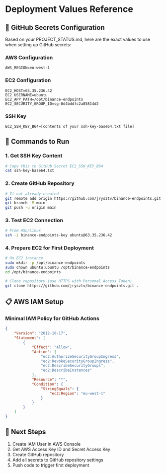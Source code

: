 # Deployment Values Reference

## 🔧 GitHub Secrets Configuration

Based on your PROJECT_STATUS.md, here are the exact values to use when setting up GitHub secrets:

### AWS Configuration
```
AWS_REGION=eu-west-1
```

### EC2 Configuration  
```
EC2_HOST=63.35.236.42
EC2_USERNAME=ubuntu
EC2_APP_PATH=/opt/binance-endpoints
EC2_SECURITY_GROUP_ID=sg-0d4bddfc2a85814d2
```

### SSH Key
```
EC2_SSH_KEY_B64=[contents of your ssh-key-base64.txt file]
```

## 🚀 Commands to Run

### 1. Get SSH Key Content
```bash
# Copy this to GitHub Secret EC2_SSH_KEY_B64
cat ssh-key-base64.txt
```

### 2. Create GitHub Repository
```bash
# If not already created
git remote add origin https://github.com/jrysztv/binance-endpoints.git
git branch -M main
git push -u origin main
```

### 3. Test EC2 Connection
```bash
# From WSL/Linux
ssh -i binance-endpoints-key ubuntu@63.35.236.42
```

### 4. Prepare EC2 for First Deployment
```bash
# On EC2 instance
sudo mkdir -p /opt/binance-endpoints
sudo chown ubuntu:ubuntu /opt/binance-endpoints
cd /opt/binance-endpoints

# Clone repository (use HTTPS with Personal Access Token)
git clone https://github.com/jrysztv/binance-endpoints.git .
```

## 📋 AWS IAM Setup

### Minimal IAM Policy for GitHub Actions
```json
{
    "Version": "2012-10-17",
    "Statement": [
        {
            "Effect": "Allow",
            "Action": [
                "ec2:AuthorizeSecurityGroupIngress",
                "ec2:RevokeSecurityGroupIngress",
                "ec2:DescribeSecurityGroups",
                "ec2:DescribeInstances"
            ],
            "Resource": "*",
            "Condition": {
                "StringEquals": {
                    "ec2:Region": "eu-west-1"
                }
            }
        }
    ]
}
```

## 🎯 Next Steps
1. Create IAM User in AWS Console
2. Get AWS Access Key ID and Secret Access Key  
3. Create GitHub repository
4. Add all secrets to GitHub repository settings
5. Push code to trigger first deployment 